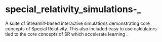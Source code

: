 # special_relativity_simulations-_
A suite of Streamlit-based interactive simulations demonstrating core concepts of Special Relativity. This also included easy to use calculators tied to the core concepts of SR which accelerate learning .
